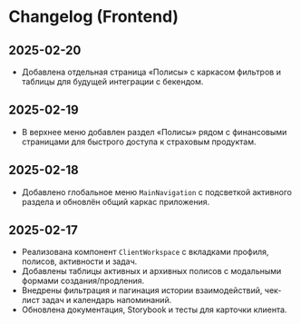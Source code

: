 # Changelog (Frontend)

## 2025-02-20
- Добавлена отдельная страница «Полисы» с каркасом фильтров и таблицы для будущей интеграции с бекендом.

## 2025-02-19
- В верхнее меню добавлен раздел «Полисы» рядом с финансовыми страницами для быстрого доступа к страховым продуктам.

## 2025-02-18
- Добавлено глобальное меню `MainNavigation` с подсветкой активного раздела и обновлён общий каркас приложения.

## 2025-02-17
- Реализована компонент `ClientWorkspace` с вкладками профиля, полисов, активности и задач.
- Добавлены таблицы активных и архивных полисов с модальными формами создания/продления.
- Внедрены фильтрация и пагинация истории взаимодействий, чек-лист задач и календарь напоминаний.
- Обновлена документация, Storybook и тесты для карточки клиента.
